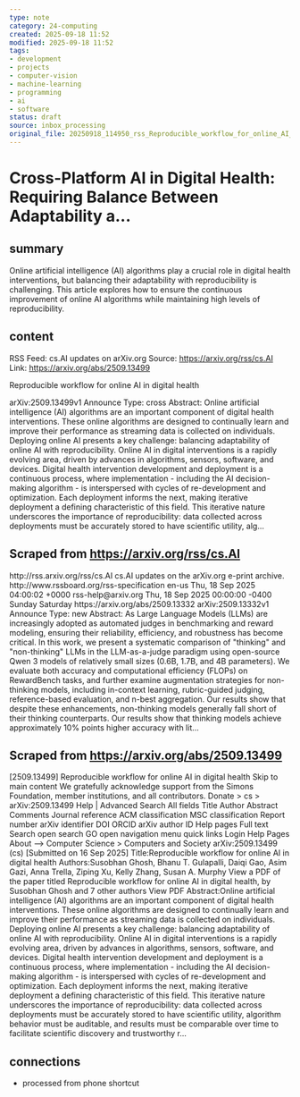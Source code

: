 ```yaml
---
type: note
category: 24-computing
created: 2025-09-18 11:52
modified: 2025-09-18 11:52
tags:
- development
- projects
- computer-vision
- machine-learning
- programming
- ai
- software
status: draft
source: inbox_processing
original_file: 20250918_114950_rss_Reproducible_workflow_for_online_AI_in_digital_hea.txt
---
```



# Cross-Platform AI in Digital Health: Requiring Balance Between Adaptability a...

## summary
Online artificial intelligence (AI) algorithms play a crucial role in digital health interventions, but balancing their adaptability with reproducibility is challenging. This article explores how to ensure the continuous improvement of online AI algorithms while maintaining high levels of reproducibility.

## content
RSS Feed: cs.AI updates on arXiv.org
Source: https://arxiv.org/rss/cs.AI
Link: https://arxiv.org/abs/2509.13499

Reproducible workflow for online AI in digital health

arXiv:2509.13499v1 Announce Type: cross Abstract: Online artificial intelligence (AI) algorithms are an important component of digital health interventions. These online algorithms are designed to continually learn and improve their performance as streaming data is collected on individuals. Deploying online AI presents a key challenge: balancing adaptability of online AI with reproducibility. Online AI in digital interventions is a rapidly evolving area, driven by advances in algorithms, sensors, software, and devices. Digital health intervention development and deployment is a continuous process, where implementation - including the AI decision-making algorithm - is interspersed with cycles of re-development and optimization. Each deployment informs the next, making iterative deployment a defining characteristic of this field. This iterative nature underscores the importance of reproducibility: data collected across deployments must be accurately stored to have scientific utility, alg...

## Scraped from https://arxiv.org/rss/cs.AI
<?xml version='1.0' encoding='UTF-8'?>
<rss xmlns:arxiv="http://arxiv.org/schemas/atom" xmlns:dc="http://purl.org/dc/elements/1.1/" xmlns:atom="http://www.w3.org/2005/Atom" xmlns:content="http://purl.org/rss/1.0/modules/content/" version="2.0">
  <channel>
    <title>cs.AI updates on arXiv.org</title>
    <link>http://rss.arxiv.org/rss/cs.AI</link>
    <description>cs.AI updates on the arXiv.org e-print archive.</description>
    <atom:link href="http://rss.arxiv.org/rss/cs.AI" rel="self" type="application/rss+xml"/>
    <docs>http://www.rssboard.org/rss-specification</docs>
    <language>en-us</language>
    <lastBuildDate>Thu, 18 Sep 2025 04:00:02 +0000</lastBuildDate>
    <managingEditor>rss-help@arxiv.org</managingEditor>
    <pubDate>Thu, 18 Sep 2025 00:00:00 -0400</pubDate>
    <skipDays>
      <day>Sunday</day>
      <day>Saturday</day>
    </skipDays>
    <item>
      <title>Explicit Reasoning Makes Better Judges: A Systematic Study on Accuracy, Efficiency, and Robustness</title>
      <link>https://arxiv.org/abs/2509.13332</link>
      <description>arXiv:2509.13332v1 Announce Type: new 
Abstract: As Large Language Models (LLMs) are increasingly adopted as automated judges in benchmarking and reward modeling, ensuring their reliability, efficiency, and robustness has become critical. In this work, we present a systematic comparison of "thinking" and "non-thinking" LLMs in the LLM-as-a-judge paradigm using open-source Qwen 3 models of relatively small sizes (0.6B, 1.7B, and 4B parameters). We evaluate both accuracy and computational efficiency (FLOPs) on RewardBench tasks, and further examine augmentation strategies for non-thinking models, including in-context learning, rubric-guided judging, reference-based evaluation, and n-best aggregation. Our results show that despite these enhancements, non-thinking models generally fall short of their thinking counterparts. Our results show that thinking models achieve approximately 10% points higher accuracy with lit...


## Scraped from https://arxiv.org/abs/2509.13499
[2509.13499] Reproducible workflow for online AI in digital health Skip to main content We gratefully acknowledge support from the Simons Foundation, member institutions, and all contributors. Donate &gt; cs &gt; arXiv:2509.13499 Help | Advanced Search All fields Title Author Abstract Comments Journal reference ACM classification MSC classification Report number arXiv identifier DOI ORCID arXiv author ID Help pages Full text Search open search GO open navigation menu quick links Login Help Pages About --> Computer Science > Computers and Society arXiv:2509.13499 (cs) [Submitted on 16 Sep 2025] Title:Reproducible workflow for online AI in digital health Authors:Susobhan Ghosh, Bhanu T. Gulapalli, Daiqi Gao, Asim Gazi, Anna Trella, Ziping Xu, Kelly Zhang, Susan A. Murphy View a PDF of the paper titled Reproducible workflow for online AI in digital health, by Susobhan Ghosh and 7 other authors View PDF Abstract:Online artificial intelligence (AI) algorithms are an important component of digital health interventions. These online algorithms are designed to continually learn and improve their performance as streaming data is collected on individuals. Deploying online AI presents a key challenge: balancing adaptability of online AI with reproducibility. Online AI in digital interventions is a rapidly evolving area, driven by advances in algorithms, sensors, software, and devices. Digital health intervention development and deployment is a continuous process, where implementation - including the AI decision-making algorithm - is interspersed with cycles of re-development and optimization. Each deployment informs the next, making iterative deployment a defining characteristic of this field. This iterative nature underscores the importance of reproducibility: data collected across deployments must be accurately stored to have scientific utility, algorithm behavior must be auditable, and results must be comparable over time to facilitate scientific discovery and trustworthy r...


## connections
- processed from phone shortcut
